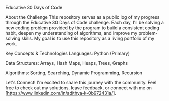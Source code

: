 Educative 30 Days of Code

About the Challenge
This repository serves as a public log of my progress through the Educative 30 Days of Code challenge. Each day, I'll be solving a new coding problem provided by the program to build a consistent coding habit, deepen my understanding of algorithms, and improve my problem-solving skills. My goal is to use this repository as a living portfolio of my work.

Key Concepts & Technologies
Languages: Python (Primary)

Data Structures: Arrays, Hash Maps, Heaps, Trees, Graphs

Algorithms: Sorting, Searching, Dynamic Programming, Recursion

 Let's Connect!
I'm excited to share this journey with the community. Feel free to check out my solutions, leave feedback, or connect with me on [https://www.linkedin.com/in/adithya-k-0b972431a/].
